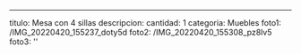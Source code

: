 ---

titulo: Mesa con 4 sillas
descripcion:
cantidad: 1
categoria: Muebles
foto1: /IMG_20220420_155237_doty5d
foto2: /IMG_20220420_155308_pz8lv5
foto3: ''
